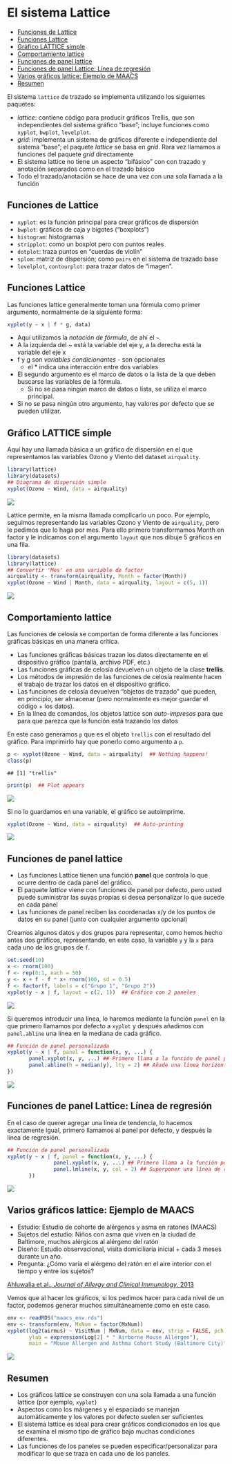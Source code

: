 El sistema Lattice
================

-   [Funciones de Lattice](#funciones-de-lattice)
-   [Funciones Lattice](#funciones-lattice)
-   [Gráfico LATTICE simple](#gráfico-lattice-simple)
-   [Comportamiento lattice](#comportamiento-lattice)
-   [Funciones de panel lattice](#funciones-de-panel-lattice)
-   [Funciones de panel Lattice: Línea de
    regresión](#funciones-de-panel-lattice-línea-de-regresión)
-   [Varios gráficos lattice: Ejemplo de
    MAACS](#varios-gráficos-lattice-ejemplo-de-maacs)
-   [Resumen](#resumen)

El sistema `lattice` de trazado se implementa utilizando los siguientes
paquetes:

-   *lattice*: contiene código para producir gráficos Trellis, que son
    independientes del sistema gráfico “base”; incluye funciones como
    `xyplot`, `bwplot`, `levelplot`.
-   *grid*: implementa un sistema de gráficos diferente e independiente
    del sistema “base”; el paquete *lattice* se basa en *grid*. Rara vez
    llamamos a funciones del paquete *grid* directamente
-   El sistema lattice no tiene un aspecto “bifásico” con con trazado y
    anotación separados como en el trazado básico
-   Todo el trazado/anotación se hace de una vez con una sola llamada a
    la función

## Funciones de Lattice

-   `xyplot`: es la función principal para crear gráficos de dispersión
-   `bwplot`: gráficos de caja y bigotes (“boxplots”)
-   `histogram`: histogramas
-   `stripplot`: como un boxplot pero con puntos reales
-   `dotplot`: traza puntos en “cuerdas de violín”
-   `splom`: matriz de dispersión; como `pairs` en el sistema de trazado
    base
-   `levelplot`, `contourplot`: para trazar datos de “imagen”.

## Funciones Lattice

Las funciones lattice generalmente toman una fórmula como primer
argumento, normalmente de la siguiente forma:

``` r
xyplot(y ~ x | f * g, data)
```

-   Aquí utilizamos la *notación de fórmula*, de ahí el `~`.
-   A la izquierda del \~ está la variable del eje y, a la derecha está
    la variable del eje x
-   f y g son *variables condicionantes* - son opcionales
    -   el \* indica una interacción entre dos variables
-   El segundo argumento es el marco de datos o la lista de la que deben
    buscarse las variables de la fórmula.
    -   Si no se pasa ningún marco de datos o lista, se utiliza el marco
        principal.
-   Si no se pasa ningún otro argumento, hay valores por defecto que se
    pueden utilizar.

## Gráfico LATTICE simple

Aquí hay una llamada básica a un gráfico de dispersión en el que
representamos las variables Ozono y Viento del dataset `airquality`.

``` r
library(lattice)
library(datasets)
## Diagrama de dispersión simple
xyplot(Ozone ~ Wind, data = airquality)
```

![](01_sistema_lattice_files/figure-gfm/unnamed-chunk-1-1.png)<!-- -->

Lattice permite, en la misma llamada complicarlo un poco. Por ejemplo,
seguimos representando las variables Ozono y Viento de `airquality`,
pero le pedimos que lo haga por mes. Para ello primero transformamos
Month en factor y le indicamos con el argumento `layout` que nos dibuje
5 gráficos en una fila.

``` r
library(datasets)
library(lattice)
## Convertir 'Mes' en una variable de factor
airquality <- transform(airquality, Month = factor(Month)) 
xyplot(Ozone ~ Wind | Month, data = airquality, layout = c(5, 1))
```

![](01_sistema_lattice_files/figure-gfm/unnamed-chunk-2-1.png)<!-- -->

## Comportamiento lattice

Las funciones de celosía se comportan de forma diferente a las funciones
gráficas básicas en una manera crítica.

-   Las funciones gráficas básicas trazan los datos directamente en el
    dispositivo gráfico (pantalla, archivo PDF, etc.)
-   Las funciones gráficas de celosía devuelven un objeto de la clase
    **trellis**.
-   Los métodos de impresión de las funciones de celosía realmente hacen
    el trabajo de trazar los datos en el dispositivo gráfico.
-   Las funciones de celosía devuelven “objetos de trazado” que pueden,
    en principio, ser almacenar (pero normalmente es mejor guardar el
    código + los datos).
-   En la línea de comandos, los objetos lattice son *auto-impresos*
    para que para que parezca que la función está trazando los datos

En este caso generamos `p` que es el objeto `trellis` con el resultado
del gráfico. Para imprimirlo hay que ponerlo como argumento a `p`.

``` r
p <- xyplot(Ozone ~ Wind, data = airquality)  ## Nothing happens!
class(p)
```

    ## [1] "trellis"

``` r
print(p)  ## Plot appears
```

![](01_sistema_lattice_files/figure-gfm/unnamed-chunk-3-1.png)<!-- -->

Si no lo guardamos en una variable, el gráfico se autoimprime.

``` r
xyplot(Ozone ~ Wind, data = airquality)  ## Auto-printing
```

![](01_sistema_lattice_files/figure-gfm/unnamed-chunk-4-1.png)<!-- -->

## Funciones de panel lattice

-   Las funciones Lattice tienen una función **panel** que controla lo
    que ocurre dentro de cada panel del gráfico.
-   El paquete *lattice* viene con funciones de panel por defecto, pero
    usted puede suministrar las suyas propias si desea personalizar lo
    que sucede en cada panel
-   Las funciones de panel reciben las coordenadas x/y de los puntos de
    datos en su panel (junto con cualquier argumento opcional)

Creamos algunos datos y dos grupos para representar, como hemos hecho
antes dos gráficos, representando, en este caso, la variable `y` y la
`x` para cada uno de los grupos de `f`.

``` r
set.seed(10)
x <- rnorm(100)
f <- rep(0:1, each = 50)
y <- x + f - f * x+ rnorm(100, sd = 0.5)
f <- factor(f, labels = c("Grupo 1", "Grupo 2"))
xyplot(y ~ x | f, layout = c(2, 1))  ## Gráfico con 2 paneles
```

![](01_sistema_lattice_files/figure-gfm/unnamed-chunk-5-1.png)<!-- -->

Si queremos introducir una línea, lo haremos mediante la función `panel`
en la que primero llamamos por defecto a `xyplot` y después añadimos con
`panel.abline` una línea en la mediana de cada gráfico.

``` r
## Función de panel personalizada
xyplot(y ~ x | f, panel = function(x, y, ...) {
       panel.xyplot(x, y, ...) ## Primero llama a la función de panel por defecto para 'xyplot'
       panel.abline(h = median(y), lty = 2) ## Añade una línea horizontal en la mediana
})
```

![](01_sistema_lattice_files/figure-gfm/unnamed-chunk-6-1.png)<!-- -->

## Funciones de panel Lattice: Línea de regresión

En el caso de querer agregar una línea de tendencia, lo hacemos
exactamente igual, primero llamamos al panel por defecto, y después la
línea de regresión.

``` r
## Función de panel personalizada
xyplot(y ~ x | f, panel = function(x, y, ...) {
               panel.xyplot(x, y, ...) ## Primero llama a la función por defecto del panel
               panel.lmline(x, y, col = 2) ## Superponer una línea de regresión lineal simple
       })
```

![](01_sistema_lattice_files/figure-gfm/unnamed-chunk-7-1.png)<!-- -->

## Varios gráficos lattice: Ejemplo de MAACS

-   Estudio: Estudio de cohorte de alérgenos y asma en ratones (MAACS)
-   Sujetos del estudio: Niños con asma que viven en la ciudad de
    Baltimore, muchos alérgicos al alérgeno del ratón
-   Diseño: Estudio observacional, visita domiciliaria inicial + cada 3
    meses durante un año.
-   Pregunta: ¿Cómo varía el alérgeno del ratón en el aire interior con
    el tiempo y entre los sujetos?

[Ahluwalia et al., *Journal of Allergy and Clinical Immunology*,
2013](http://www.ncbi.nlm.nih.gov/pubmed/23810154)

Vemos que al hacer los gráficos, si los pedimos hacer para cada nivel de
un factor, podemos generar muchos simultáneamente como en este caso.

``` r
env <- readRDS("maacs_env.rds")
env <- transform(env, MxNum = factor(MxNum))
xyplot(log2(airmus) ~ VisitNum | MxNum, data = env, strip = FALSE, pch = 20, xlab = "Visit Number", 
       ylab = expression(Log[2] * " Airborne Mouse Allergen"), 
       main = "Mouse Allergen and Asthma Cohort Study (Baltimore City)")
```

![](01_sistema_lattice_files/figure-gfm/unnamed-chunk-8-1.png)<!-- -->

## Resumen

-   Los gráficos lattice se construyen con una sola llamada a una
    función lattice (por ejemplo, `xyplot`)
-   Aspectos como los márgenes y el espaciado se manejan automáticamente
    y los valores por defecto suelen ser suficientes
-   El sistema lattice es ideal para crear gráficos condicionados en los
    que se examina el mismo tipo de gráfico bajo muchas condiciones
    diferentes.
-   Las funciones de los paneles se pueden especificar/personalizar para
    modificar lo que se traza en cada uno de los paneles.
